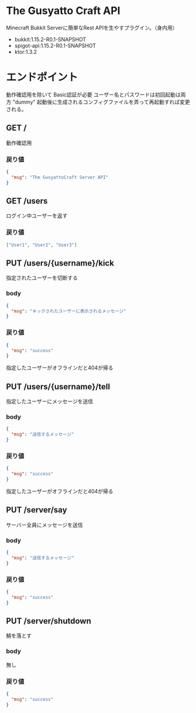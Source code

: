 # The Gusyatto Craft API
Minecraft Bukkit Serverに簡単なRest APIを生やすプラグイン。（身内用）

- bukkit:1.15.2-R0.1-SNAPSHOT
- spigot-api:1.15.2-R0.1-SNAPSHOT
- ktor:1.3.2

# エンドポイント
動作確認用を除いて Basic認証が必要
ユーザー名とパスワードは初回起動は両方 "dummy"
起動後に生成されるコンフィグファイルを弄って再起動すれば変更される。


## GET /
動作確認用

### 戻り値
```json
{
  "msg": "The GusyattoCraft Server API"
}
```

## GET /users
ログイン中ユーザーを返す

### 戻り値
```json
["User1", "User2", "User3"]
```

## PUT /users/{username}/kick
指定されたユーザーを切断する

### body
```json
{
  "msg": "キックされたユーザーに表示されるメッセージ"
}
```

### 戻り値
```json
{
  "msg": "success"
}
```
指定したユーザーがオフラインだと404が帰る

## PUT /users/{username}/tell
指定したユーザーにメッセージを送信
### body
```json
{
  "msg": "送信するメッセージ"
}
```

### 戻り値
```json
{
  "msg": "success"
}
```
指定したユーザーがオフラインだと404が帰る

## PUT /server/say
サーバー全員にメッセージを送信
### body
```json
{
  "msg": "送信するメッセージ"
}
```

### 戻り値
```json
{
  "msg": "success"
}
```

## PUT /server/shutdown
鯖を落とす
### body
無し

### 戻り値
```json
{
  "msg": "success"
}
```
